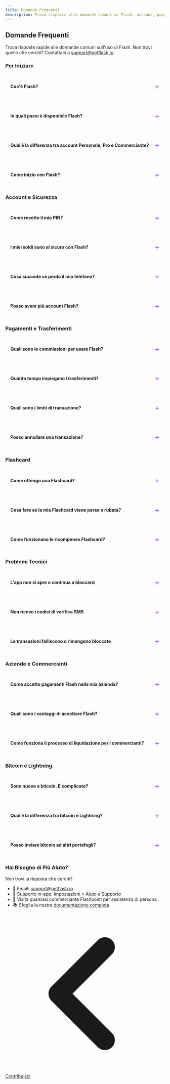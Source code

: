 ```yaml
---
title: Domande Frequenti
description: Trova risposte alle domande comuni su Flash, account, pagamenti, sicurezza e risoluzione dei problemi
---
```


## Domande Frequenti

Trova risposte rapide alle domande comuni sull'uso di Flash. Non trovi quello che cerchi? Contattaci a [support@getflash.io](mailto:support@getflash.io).

### Per Iniziare

<details class="faq-item">
<summary><strong>Cos'è Flash?</strong></summary>

Flash è un fornitore di servizi bitcoin che crea prodotti e servizi specificamente per i Caraibi. Il nostro ecosistema include l'app Flash per gli utenti quotidiani, i dispositivi Flashpoint POS per i commercianti, la Flashcard per ricompense e pagamenti, e ricariche bitcoin e liquidazioni in contanti senza problemi.
</details>

<details class="faq-item">
<summary><strong>In quali paesi è disponibile Flash?</strong></summary>

Flash è attualmente disponibile in Giamaica e si sta espandendo in tutta la regione dei Caraibi. Consulta la nostra [mappa](https://map.flashapp.me) per trovare le posizioni Flash vicino a te.
</details>

<details class="faq-item">
<summary><strong>Qual è la differenza tra account Personale, Pro e Commerciante?</strong></summary>

<ul>
<li><strong>Account Personali</strong>: Portafogli bitcoin e USD di base per individui</li>
<li><strong>Account Pro</strong>: Funzionalità avanzate inclusi trasferimenti bancari (solo Giamaica)</li>
<li><strong>Account Commerciante</strong>: Funzionalità aziendali con integrazione Flashpoint POS e programma di ricompense</li>
</ul>
</details>

<details class="faq-item">
<summary><strong>Come inizio con Flash?</strong></summary>

<ol>
<li>Scarica l'app Flash dal tuo app store</li>
<li>Crea un account premendo "Inizia" o accedi con un account esistente usando il tuo numero di telefono o email</li>
<li>Aggiorna il tuo account (se effettui un bonifico bancario)</li>
<li>Finanzia il tuo portafoglio tramite bonifico bancario, deposito in contanti o trasferimento bitcoin</li>
<li>Inizia a inviare e ricevere pagamenti!</li>
</ol>

Consulta la nostra [guida per iniziare](/it/get-started) per istruzioni dettagliate.
</details>

### Account e Sicurezza

<details class="faq-item">
<summary><strong>Come resetto il mio PIN?</strong></summary>

<ol>
<li>Nella schermata di accesso, tocca "PIN dimenticato?"</li>
<li>Inserisci il tuo numero di telefono</li>
<li>Verifica la tua identità tramite codice SMS</li>
<li>Crea un nuovo PIN a 6 cifre</li>
<li>Conferma il tuo nuovo PIN</li>
</ol>

Per ulteriore assistenza, contatta [support@getflash.io](mailto:support@getflash.io).
</details>

<details class="faq-item">
<summary><strong>I miei soldi sono al sicuro con Flash?</strong></summary>

Sì! Flash utilizza più livelli di sicurezza:
<ul>
<li>Portafogli bitcoin non-custodial (controlli le tue chiavi)</li>
<li>Crittografia di livello bancario per tutti i dati</li>
<li>Opzioni di autenticazione biometrica</li>
<li>Audit di sicurezza regolari</li>
<li>Conformità normativa nelle giurisdizioni operative</li>
</ul>
</details>

<details class="faq-item">
<summary><strong>Cosa succede se perdo il mio telefono?</strong></summary>

<ol>
<li>Contatta immediatamente il supporto per congelare il tuo account se è stato rubato!</li>
<li>I tuoi fondi del portafoglio Cash rimangono al sicuro - non sono memorizzati sul tuo telefono</li>
<li>Se abilitato, il tuo portafoglio bitcoin è non-custodial, quindi controlli le chiavi - ASSICURATI DI ANNOTARE LA TUA FRASE DI RECUPERO!</li>
<li>Installa Flash sul tuo nuovo dispositivo</li>
<li>Accedi con il tuo numero di telefono o email</li>
<li>Se il tuo portafoglio bitcoin era abilitato, ripristina il tuo portafoglio bitcoin usando la frase di recupero</li>
<li>Imposta un nuovo PIN e riabilita l'autenticazione biometrica</li>
<li>Contatta il supporto e verifica la tua identità per sbloccare il tuo account se è stato rubato</li>
</ol>

Suggerimento pro: Abilita l'autenticazione biometrica e annota la tua frase di recupero per i portafogli bitcoin. Se il tuo telefono viene perso o rubato, puoi rapidamente recuperare l'accesso ai tuoi fondi e dovresti spostarli immediatamente in un nuovo portafoglio bitcoin. Un attore malintenzionato potrebbe cercare di accedere al tuo account se ha il tuo telefono e PIN, quindi è meglio agire rapidamente.
</details>

<details class="faq-item">
<summary><strong>Posso avere più account Flash?</strong></summary>

Ogni numero di telefono può essere associato solo a un account Flash. Puoi avere più account se usi numeri di telefono o email diversi, ma consigliamo di mantenere le cose semplici con un account per persona.
Se hai bisogno di gestire più account, considera l'utilizzo di un account Pro per funzionalità avanzate o un account Commerciante per esigenze aziendali.
</details>

### Pagamenti e Trasferimenti

<details class="faq-item">
<summary><strong>Quali sono le commissioni per usare Flash?</strong></summary>

<ul>
<li><strong>Trasferimenti in-app</strong>: Gratuiti tra utenti Flash</li>
<li><strong>Commissioni di rete bitcoin</strong>: Variabili in base alla congestione della rete</li>
<li><strong>Commissioni di rete Lightning</strong>: Gratuito</li>
<li><strong>Bonifici bancari</strong>: Commissione Flash 2% (più eventuali commissioni bancarie addebitate dalla tua banca ricevente)</li>
<li><strong>Liquidazioni in contanti</strong>: Commissione del 2% (varia in base alla posizione, soggetto a modifiche)</li>
<li><strong>Elaborazione commerciante</strong>: Gratuito (varia in base alla posizione, soggetto a modifiche)</li>
</ul>

Controlla sempre le commissioni prima di confermare le transazioni.
</details>

<details class="faq-item">
<summary><strong>Quanto tempo impiegano i trasferimenti?</strong></summary>

<ul>
<li><strong>Flash a Flash</strong>: Istantaneo</li>
<li><strong>Trasferimenti Lightning</strong>: Istantaneo</li>
<li><strong>Trasferimenti Bitcoin On-Chain</strong>: Tipicamente 10-60 minuti</li>
<li><strong>Depositi bancari</strong>: 0-1 giorni lavorativi (Giamaica)</li>
<li><strong>Liquidazioni in contanti</strong>: Lo stesso giorno presso le sedi partner</li>
</ul>
</details>

<details class="faq-item">
<summary><strong>Quali sono i limiti di transazione?</strong></summary>

I limiti Flash sono limiti giornalieri e variano in base al tipo di account e al livello di verifica:

<ul>
<li><strong>Account di prova</strong>: $125 USD al giorno</li>
<li><strong>Account personali</strong>: $1.000 USD al giorno</li>
<li><strong>Account Pro</strong>: $5.000 USD al giorno</li>
<li><strong>Account commerciante</strong>: $50.000 USD al giorno</li>
</ul>

Controlla i tuoi limiti attuali nell'app in Impostazioni > Limiti di transazione.
</details>

<details class="faq-item">
<summary><strong>Posso annullare una transazione?</strong></summary>

<ul>
<li><strong>Transazioni On-Chain in sospeso</strong>: Le transazioni on-chain in sospeso sul portafoglio bitcoin potrebbero essere rimborsabili su un altro portafoglio bitcoin on-chain di tua scelta - controlla la schermata dei dettagli della transazione per un pulsante "Rimborsabili"</li>
<li><strong>Trasferimenti bitcoin completati</strong>: Non possono essere annullati (immutabilità della blockchain)</li>
<li><strong>Trasferimenti Flash-a-Flash</strong>: Non possono essere annullati. Contatta immediatamente il supporto se hai un problema</li>
<li><strong>Transazioni fallite</strong>: I fondi non lasciano mai il tuo portafoglio fino a quando una transazione non ha successo. Questo si chiama transazione "Atomica"</li>
</ul>

_Nota: Le transazioni Bitcoin sono irreversibili per design. Controlla sempre due volte i dettagli del destinatario prima di inviare._
</details>

### Flashcard

<details class="faq-item">
<summary><strong>Come ottengo una Flashcard?</strong></summary>

<ol>
<li>Visita qualsiasi commerciante Flash partecipante</li>
<li>Richiedi una Flashcard</li>
<li>Carica il saldo iniziale (potrebbe essere richiesto un importo minimo)</li>
<li>Collega la carta alla tua app Flash (opzionale)</li>
<li>Inizia a guadagnare ricompense sugli acquisti presso le sedi partecipanti!</li>
</ol>

Consulta la nostra [guida Flashcard](/it/guides/flashcard) per i dettagli.
</details>

<details class="faq-item">
<summary><strong>Cosa fare se la mia Flashcard viene persa o rubata?</strong></summary>

<ol>
<li>Apri immediatamente l'app Flash</li>
<li>Vai alla sezione Carte</li>
<li>Seleziona la tua carta persa</li>
<li>Tocca "Svuota Carta"</li>
<li>Se non vedi l'opzione "Svuota Carta", contatta il supporto per "svuotare" i fondi dalla carta persa al tuo portafoglio Flash</li>
</ol>

_Nota: Svuotare una carta trasferisce il saldo rimanente al tuo portafoglio Flash. La carta sarà disattivata e non può più essere utilizzata. Se non hai collegato la tua carta all'app Flash, potremmo non essere in grado di svuotare la carta, quindi collega la tua carta all'app Flash non appena la ricevi._
</details>

<details class="faq-item">
<summary><strong>Come funzionano le ricompense Flashcard?</strong></summary>

<ul>
<li>Guadagna punti su ogni acquisto presso i commercianti Flashpoint</li>
<li>I punti vengono automaticamente aggiunti al tuo account Flash</li>
<li>1 punto ~= $0,15 JMD (o equivalente nella tua valuta locale, soggetto a modifiche)</li>
<li>I tassi di punti variano in base al commerciante e alle promozioni</li>
<li>Riscatta punti per carte regalo online o offerte dei commercianti</li>
<li>I punti non scadono mai finché la tua carta è attiva</li>
<li>Controlla il saldo punti nell'app Flash</li>
</ul>
</details>

### Problemi Tecnici

<details class="faq-item">
<summary><strong>L'app non si apre o continua a bloccarsi</strong></summary>

Prova questi passaggi:
<ol>
<li>Forza la chiusura dell'app e riavvia</li>
<li>Controlla gli aggiornamenti dell'app nel tuo app store</li>
<li>Riavvia il telefono</li>
<li>Svuota la cache dell'app (Android) o reinstalla (iOS)</li>
<li>Assicurati che il tuo sistema operativo sia aggiornato</li>
</ol>

Hai ancora problemi? Contatta [support@getflash.io](mailto:support@getflash.io).
</details>

<details class="faq-item">
<summary><strong>Non ricevo i codici di verifica SMS</strong></summary>

<ol>
<li>Controlla che il tuo telefono abbia segnale/connessione dati</li>
<li>Verifica che il numero di telefono sia corretto</li>
<li>Controlla che gli SMS non siano bloccati dal tuo operatore</li>
<li>Prova a richiedere il codice di nuovo dopo 60 secondi</li>
<li>Contatta il supporto se i problemi persistono</li>
</ol>
</details>

<details class="faq-item">
<summary><strong>Le transazioni falliscono o rimangono bloccate</strong></summary>

Soluzioni comuni:

<ul>
<li>Controlla che il tuo saldo sia sufficiente (incluse le commissioni)</li>
<li>Verifica che i dettagli del destinatario siano corretti</li>
<li>Assicura una connessione internet stabile</li>
<li>Per le transazioni Bitcoin On-Chain: La rete potrebbe essere congestionata, attendi e riprova. (Guarda <a href=https://mempool.space>la blockchain bitcoin</a> per vedere se la rete è congestionata)</li>
<li>Controlla le notifiche dell'app per messaggi di errore specifici</li>
</ul>
</details>

### Aziende e Commercianti

<details class="faq-item">
<summary><strong>Come accetto pagamenti Flash nella mia azienda?</strong></summary>

<ol>
<li>Richiedi un account Commerciante nell'app o utilizzando <a href="https://flash-merchant-signup-ov4yh.ondigitalocean.app/form">questo link</a></li>
<li>Completa la verifica aziendale (richiesti ID e informazioni bancarie)</li>
<li>Richiedi il tuo dispositivo Flashpoint POS (Opzionale)</li>
<li>Completa la configurazione nell'app confermando una transazione di prova sul tuo conto bancario</li>
<li>Inizia ad accettare pagamenti e offrire ricompense!</li>
</ol>

Scopri di più nella nostra [sezione Aziende](/it/business).
</details>

<details class="faq-item">
<summary><strong>Quali sono i vantaggi di accettare Flash?</strong></summary>

<ul>
<li>Commissioni di transazione inferiori rispetto ai metodi di pagamento tradizionali</li>
<li>Opzioni di liquidazione istantanea</li>
<li>Accesso a bitcoin e USD</li>
<li>Programma di ricompense per i clienti integrato</li>
<li>Nessun chargeback</li>
<li>Espandi la base clienti</li>
<li>Analisi e reportistica dettagliate</li>
</ul>
</details>

<details class="faq-item">
<summary><strong>Come funziona il processo di liquidazione per i commercianti?</strong></summary>

Scegli il tuo metodo di liquidazione preferito:

<ul>
<li><strong>Bitcoin istantaneo</strong>: Ricevi bitcoin immediatamente</li>
<li><strong>Portafoglio USD</strong>: Mantieni i fondi in USD all'interno di Flash</li>
<li><strong>Bonifico bancario</strong>: Liquida sul tuo conto bancario (Giamaica)</li>
<li><strong>Ritiro in contanti</strong>: Disponibile presso le sedi partner</li>
</ul>

La frequenza di liquidazione può essere giornaliera, settimanale o mensile in base alle tue preferenze. Scopri di più nella nostra [sezione Aziende](/it/business).
</details>

### Bitcoin e Lightning

<details class="faq-item">
<summary><strong>Sono nuovo a bitcoin. È complicato?</strong></summary>

Per niente! Flash rende bitcoin facile come usare qualsiasi app di pagamento:
<ul>
<li>Non è richiesta alcuna conoscenza tecnica</li>
<li>Denominato nella tua valuta locale</li>
<li>Conversione automatica gestita da Flash</li>
<li>Stessa esperienza utente delle app tradizionali</li>
<li>Opzionale: Scopri di più nella nostra guida <a href="/it/bitcoin-protocol">Fondamenti di Bitcoin</a></li>
</ul>
</details>

<details class="faq-item">
<summary><strong>Qual è la differenza tra bitcoin e Lightning?</strong></summary>

<ul>
<li><strong>Bitcoin</strong>: Il livello base, come i bonifici bancari - sicuro ma più lento</li>
<li><strong>Lightning</strong>: Il livello veloce, come le carte di credito - istantaneo ed economico</li>
</ul>

Flash usa entrambi automaticamente per offrirti la migliore esperienza. Scopri di più sulla [Rete Lightning](/it/lightning-network).
</details>

<details class="faq-item">
<summary><strong>Posso inviare bitcoin ad altri portafogli?</strong></summary>

Sì! Flash supporta l'invio a:
<ul>
<li>Altri utenti Flash (gratuito e istantaneo)</li>
<li>Qualsiasi indirizzo bitcoin (on-chain)</li>
<li>Fatture Lightning</li>
<li>Prelievo su banca o contanti fisici</li>
</ul>

L'app rileva automaticamente il tipo di pagamento.
</details>

### Hai Bisogno di Più Aiuto?

Non trovi la risposta che cerchi?

<ul>
<li>📧 Email: <a href="mailto:support@getflash.io">support@getflash.io</a></li>
<li>📱 Supporto in-app: Impostazioni > Aiuto e Supporto</li>
<li>🏪 Visita qualsiasi commerciante Flashpoint per assistenza di persona</li>
<li>📚 Sfoglia la nostra <a href="/it/docs-home">documentazione completa</a></li>
</ul>

<style>
.faq-item {
    border: 1px solid rgb(229 231 235 / var(--tw-border-opacity));
    border-radius: 0.5rem;
    margin-bottom: 1rem;
    padding: 1rem;
    transition: all 0.2s ease;
}

.faq-item:hover {
    border-color: rgb(147 51 234 / var(--tw-border-opacity));
    box-shadow: 0 1px 3px 0 rgb(0 0 0 / 0.1), 0 1px 2px -1px rgb(0 0 0 / 0.1);
}

.faq-item summary {
    cursor: pointer;
    padding: 0.5rem 0;
    list-style: none;
    display: flex;
    align-items: center;
    justify-content: space-between;
}

.faq-item summary::-webkit-details-marker {
    display: none;
}

.faq-item summary::after {
    content: '+';
    font-size: 1.5rem;
    color: rgb(147 51 234);
    transition: transform 0.2s ease;
}

.faq-item[open] summary::after {
    transform: rotate(45deg);
}

.faq-item[open] {
    background-color: rgb(147 51 234 / 0.05);
}

.dark .faq-item {
    border-color: rgb(55 65 81 / var(--tw-border-opacity));
}

.dark .faq-item[open] {
    background-color: rgb(147 51 234 / 0.1);
}
</style>

<!-- Link di navigazione -->
<div class="flex justify-between items-center mt-8 pt-4 border-t border-zinc-200 dark:border-zinc-700">
  <div class="w-1/3 text-left">
    <a href="contribute" class="inline-flex items-center bg-purple-600 hover:bg-purple-700 text-white rounded-md transition-colors px-4 py-2 text-sm font-medium shadow-sm hover:shadow-md">
      <svg xmlns="http://www.w3.org/2000/svg" class="h-6 w-6 mr-2" fill="none" viewBox="0 0 24 24" stroke="currentColor">
        <path stroke-linecap="round" stroke-linejoin="round" stroke-width="3" d="M15 19l-7-7 7-7" />
      </svg>
      Contribuisci
    </a>
  </div>
  <div class="w-1/3 text-center">
    <!-- Contenuto centrale opzionale -->
  </div>
  <div class="w-1/3 text-right">
    <!-- Ultima pagina principale -->
  </div>
</div>